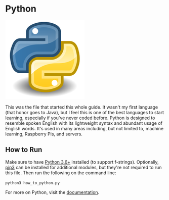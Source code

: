 # Python

![Python Logo](img-python.png)

This was the file that started this whole guide. It wasn't my first language (that honor goes to Java), but I feel this is one of the best languages to start learning, especially if you've never coded before. Python is designed to resemble spoken English with its lightweight syntax and abundant usage of English words. It's used in many areas including, but not limited to, machine learning, Raspberry Pis, and servers.

## How to Run

Make sure to have [Python 3.6+](https://www.python.org/downloads/) installed (to support f-strings). Optionally, [pip3](https://pip.pypa.io/en/stable/) can be installed for additional modules, but they're not required to run this file. Then run the following on the command line:

`python3 how_to_python.py`

For more on Python, visit the [documentation](https://www.python.org/).
